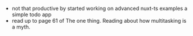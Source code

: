 - not that productive by started working on advanced nuxt-ts examples a simple todo app
- read up to page 61 of The one thing. Reading about how multitasking is a myth.
